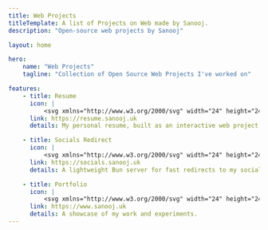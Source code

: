 ```yaml
---
title: Web Projects
titleTemplate: A list of Projects on Web made by Sanooj.
description: "Open-source web projects by Sanooj"

layout: home

hero:
    name: "Web Projects"
    tagline: "Collection of Open Source Web Projects I've worked on"

features:
    - title: Resume
      icon: |
          <svg xmlns="http://www.w3.org/2000/svg" width="24" height="24" viewBox="0 0 24 24" fill="none" stroke="#7aa2f7" stroke-width="2" stroke-linecap="round" stroke-linejoin="round" class="lucide lucide-file-text"><path d="M14 2H6a2 2 0 0 0-2 2v16a2 2 0 0 0 2 2h12a2 2 0 0 0 2-2V8z"/><polyline points="14 2 14 8 20 8"/><line x1="16" x2="8" y1="13" y2="13"/><line x1="16" x2="8" y1="17" y2="17"/><line x1="10" x2="8" y1="9" y2="9"/></svg>
      link: https://resume.sanooj.uk
      details: My personal resume, built as an interactive web project.

    - title: Socials Redirect
      icon: |
          <svg xmlns="http://www.w3.org/2000/svg" width="24" height="24" viewBox="0 0 24 24" fill="none" stroke="#fbbf24" stroke-width="2" stroke-linecap="round" stroke-linejoin="round" class="lucide lucide-external-link"><path d="M18 13v6a2 2 0 0 1-2 2H6a2 2 0 0 1-2-2V8a2 2 0 0 1 2-2h6"/><polyline points="15 3 21 3 21 9"/><line x1="10" y1="14" x2="21" y2="3"/></svg>
      link: https://socials.sanooj.uk
      details: A lightweight Bun server for fast redirects to my socials.

    - title: Portfolio
      icon: |
          <svg xmlns="http://www.w3.org/2000/svg" width="24" height="24" viewBox="0 0 24 24" fill="none" stroke="#a8d8b9" stroke-width="2" stroke-linecap="round" stroke-linejoin="round" class="lucide lucide-briefcase-business"><path d="M12 12h.01"/><path d="M16 6V4a2 2 0 0 0-2-2h-4a2 2 0 0 0-2 2v2"/><path d="M22 13a18.15 18.15 0 0 1-20 0"/><rect width="20" height="14" x="2" y="6" rx="2"/></svg>
      link: https://www.sanooj.uk
      details: A showcase of my work and experiments.
---
```

